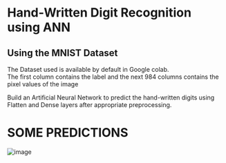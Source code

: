 # Hand-Written Digit Recognition using ANN
## Using the MNIST Dataset
The Dataset used is available by default in Google colab. </br>
The first column contains the label and the next 984 columns contains the pixel values of the image </br></p>

Build an Artificial Neural Network to predict the hand-written digits using Flatten and Dense layers after appropriate preprocessing.

# SOME PREDICTIONS
![image](https://user-images.githubusercontent.com/118126264/213927408-3e55de45-289e-47e9-9d71-da7cbe59fbd7.png)
